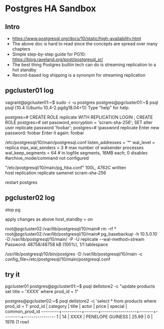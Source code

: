 # Postgres HA Sandbox

## Intro

 * https://www.postgresql.org/docs/10/static/high-availability.html
 * The above doc is hard to read since the concepts are spread over many chapters
 * Simple step-by-step guide for PG10: https://blog.raveland.org/post/postgresql_sr/
 * The best thing Postgres builtin tech can do is streaming replication to a hot standby
 * Record-based log shipping is a synonym for streaming replication


## pgcluster01 log

vagrant@pgcluster01:~$ sudo -i -u postgres
postgres@pgcluster01:~$ psql
psql (10.4 (Ubuntu 10.4-2.pgdg18.04+1))
Type "help" for help.

postgres=# CREATE ROLE replicate WITH REPLICATION LOGIN ;
CREATE ROLE
postgres=# set password_encryption = 'scram-sha-256';
SET
alter user replicate password 'foobar';
postgres=# \password replicate
Enter new password: foobar 
Enter it again: foobar 


/etc/postgresql/10/main/postgresql.conf
listen_addresses = '*' 
wal_level = replica
max_wal_senders = 3 # max number of walsender processes
wal_keep_segments = 64 # in logfile segments, 16MB each; 0 disables
#archive_mode/command not configured


"/etc/postgresql/10/main/pg_hba.conf" 100L, 4762C written                    
host    replication    replicate       samenet                scram-sha-256

restart postgres

## pgcluster02 log

stop pg

apply changes as above
host_standby = on

root@pgcluster02:/var/lib/postgresql/10/main# rm -rf *
root@pgcluster02:/var/lib/postgresql/10/main# pg_basebackup -h 10.5.0.10 -D /var/lib/postgresql/10/main/ -P -U replicate --wal-method=stream
Password: 
48758/48758 kB (100%), 1/1 tablespace

 /usr/lib/postgresql/10/bin/postgres -D /var/lib/postgresql/10/main -c config_file=/etc/postgresql/10/main/postgresql.conf


## try it

pgcluster01
postgres@pgcluster01:~$ psql dellstore2 -c "update products set title = 'XXXX' where prod_id = 1"

postgres@pgcluster02:~$ psql dellstore2 -c 'select * from products where prod_id = 1'
 prod_id | category | title |      actor       | price | special | common_prod_id 
---------+----------+-------+------------------+-------+---------+----------------
       1 |       14 | XXXX  | PENELOPE GUINESS | 25.99 |       0 |           1976
(1 row)

